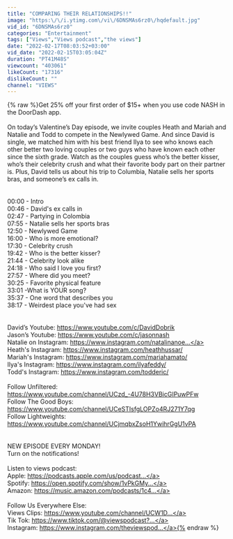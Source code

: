 ```yaml
---
title: "COMPARING THEIR RELATIONSHIPS!!"
image: "https:\/\/i.ytimg.com\/vi\/6DNSMAs6rz0\/hqdefault.jpg"
vid_id: "6DNSMAs6rz0"
categories: "Entertainment"
tags: ["Views","Views podcast","the views"]
date: "2022-02-17T08:03:52+03:00"
vid_date: "2022-02-15T03:05:04Z"
duration: "PT41M48S"
viewcount: "403061"
likeCount: "17316"
dislikeCount: ""
channel: "VIEWS"
---
```

{% raw %}Get 25% off your first order of $15+ when you use code NASH in the DoorDash app.<br /><br />On today’s Valentine’s Day episode, we invite  couples Heath and Mariah and Natalie and Todd to compete in the Newlywed Game. And since David is single, we matched him with his best friend Ilya to see who knows each other better two loving couples or two guys who have known each other since the sixth grade. Watch as the couples guess who’s the better kisser, who’s their celebrity crush and what their favorite body part on their partner is. Plus, David tells us about his trip to Columbia, Natalie sells her sports bras, and someone’s ex calls in.<br /><br /><br />00:00 - Intro<br />00:46 - David's ex calls in<br />02:47 - Partying in Colombia<br /> 07:55 - Natalie sells her sports bras<br />12:50 - Newlywed Game<br />16:00 - Who is more emotional? <br />17:30 - Celebrity crush<br />19:42 - Who is the better kisser?<br />21:44 - Celebrity look alike <br />24:18 - Who said I love you first?<br />27:57 - Where did you meet?<br />30:25 - Favorite physical feature<br />33:01 -What is YOUR song? <br />35:37 - One word that describes you<br />38:17 - Weirdest place you've had sex<br /><br /><br />David’s Youtube: <a rel="nofollow" target="blank" href="https://www.youtube.com/c/DavidDobrik">https://www.youtube.com/c/DavidDobrik</a><br />Jason’s Youtube: <a rel="nofollow" target="blank" href="https://www.youtube.com/c/jasonnash">https://www.youtube.com/c/jasonnash</a><br />Natalie on Instagram: <a rel="nofollow" target="blank" href="https://www.instagram.com/natalinanoe...">https://www.instagram.com/natalinanoe...</a><br />Heath's Instagram: <a rel="nofollow" target="blank" href="https://www.instagram.com/heathhussar/">https://www.instagram.com/heathhussar/</a><br />Mariah's Instagram: <a rel="nofollow" target="blank" href="https://www.instagram.com/mariahamato/">https://www.instagram.com/mariahamato/</a><br />Ilya's Instagram: <a rel="nofollow" target="blank" href="https://www.instagram.com/ilyafeddy/">https://www.instagram.com/ilyafeddy/</a><br />Todd's Instagram: <a rel="nofollow" target="blank" href="https://www.instagram.com/todderic/">https://www.instagram.com/todderic/</a><br /><br />Follow Unfiltered: <a rel="nofollow" target="blank" href="https://www.youtube.com/channel/UCzd_-4U78H3VBicGIPuwPFw">https://www.youtube.com/channel/UCzd_-4U78H3VBicGIPuwPFw</a><br />Follow The Good Boys: <a rel="nofollow" target="blank" href="https://www.youtube.com/channel/UCeSTIsfgLOPZo4RJ271Y7qg">https://www.youtube.com/channel/UCeSTIsfgLOPZo4RJ271Y7qg</a><br />Follow Lightweights: <a rel="nofollow" target="blank" href="https://www.youtube.com/channel/UCjmqbxZsoH1YwihrGgU1vPA">https://www.youtube.com/channel/UCjmqbxZsoH1YwihrGgU1vPA</a><br /><br /><br />NEW EPISODE EVERY MONDAY!<br />Turn on the notifications! <br /><br />Listen to views podcast:<br />Apple: <a rel="nofollow" target="blank" href="https://podcasts.apple.com/us/podcast...">https://podcasts.apple.com/us/podcast...</a><br />Spotify: <a rel="nofollow" target="blank" href="https://open.spotify.com/show/1vPkGMy...">https://open.spotify.com/show/1vPkGMy...</a><br />Amazon: <a rel="nofollow" target="blank" href="https://music.amazon.com/podcasts/1c4...">https://music.amazon.com/podcasts/1c4...</a><br /><br />Follow Us Everywhere Else:<br />Views Clips: <a rel="nofollow" target="blank" href="https://www.youtube.com/channel/UCW1D...">https://www.youtube.com/channel/UCW1D...</a><br />Tik Tok: <a rel="nofollow" target="blank" href="https://www.tiktok.com/@viewspodcast?...">https://www.tiktok.com/@viewspodcast?...</a><br />Instagram: <a rel="nofollow" target="blank" href="https://www.instagram.com/theviewspod...">https://www.instagram.com/theviewspod...</a>{% endraw %}
